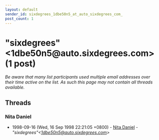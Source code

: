 ```yaml
---
layout: default
sender_id: sixdegrees_1dbe50n5_at_auto_sixdegrees_com_
post_count: 1
---
```


# "sixdegrees"<1dbe50n5<span>@</span>auto.sixdegrees.com> (1 post)

_Be aware that many list participants used multiple email addresses over their time active on the list. As such this page may not contain all threads available._

## Threads

### Nita Daniel
+ 1998-09-16 (Wed, 16 Sep 1998 22:21:05 +0800) - [Nita Daniel](/archive/1998/09/2306bfdbc7b1091d2e302fb1d47261babd86e0c9202d9c6f9b2d16f4e2313c25) - _"sixdegrees"\<1dbe50n5@auto.sixdegrees.com\>_

